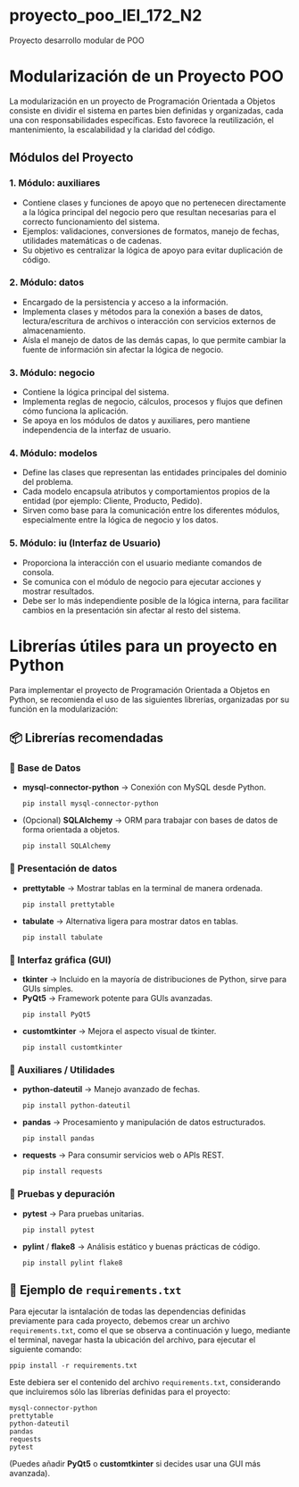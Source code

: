 # proyecto_poo_IEI_172_N2

Proyecto desarrollo modular de POO

<h1>Modularización de un Proyecto POO</h1>

<p>
La modularización en un proyecto de Programación Orientada a Objetos consiste en dividir el sistema en partes bien definidas y organizadas, cada una con responsabilidades específicas. 
Esto favorece la reutilización, el mantenimiento, la escalabilidad y la claridad del código.
</p>

<h2>Módulos del Proyecto</h2>

<h3>1. Módulo: auxiliares</h3>
<ul>
  <li>Contiene clases y funciones de apoyo que no pertenecen directamente a la lógica principal del negocio pero que resultan necesarias para el correcto funcionamiento del sistema.</li>
  <li>Ejemplos: validaciones, conversiones de formatos, manejo de fechas, utilidades matemáticas o de cadenas.</li>
  <li>Su objetivo es centralizar la lógica de apoyo para evitar duplicación de código.</li>
</ul>

<h3>2. Módulo: datos</h3>
<ul>
  <li>Encargado de la persistencia y acceso a la información.</li>
  <li>Implementa clases y métodos para la conexión a bases de datos, lectura/escritura de archivos o interacción con servicios externos de almacenamiento.</li>
  <li>Aísla el manejo de datos de las demás capas, lo que permite cambiar la fuente de información sin afectar la lógica de negocio.</li>
</ul>

<h3>3. Módulo: negocio</h3>
<ul>
  <li>Contiene la lógica principal del sistema.</li>
  <li>Implementa reglas de negocio, cálculos, procesos y flujos que definen cómo funciona la aplicación.</li>
  <li>Se apoya en los módulos de datos y auxiliares, pero mantiene independencia de la interfaz de usuario.</li>
</ul>

<h3>4. Módulo: modelos</h3>
<ul>
  <li>Define las clases que representan las entidades principales del dominio del problema.</li>
  <li>Cada modelo encapsula atributos y comportamientos propios de la entidad (por ejemplo: Cliente, Producto, Pedido).</li>
  <li>Sirven como base para la comunicación entre los diferentes módulos, especialmente entre la lógica de negocio y los datos.</li>
</ul>

<h3>5. Módulo: iu (Interfaz de Usuario)</h3>
<ul>
  <li>Proporciona la interacción con el usuario mediante comandos de consola.</li>
  <li>Se comunica con el módulo de negocio para ejecutar acciones y mostrar resultados.</li>
  <li>Debe ser lo más independiente posible de la lógica interna, para facilitar cambios en la presentación sin afectar al resto del sistema.</li>
</ul>

<h1>Librerías útiles para un proyecto en Python</h1>

<p>
Para implementar el proyecto de Programación Orientada a Objetos en Python, se recomienda el uso de las siguientes librerías, organizadas por su función en la modularización:
</p>

<h2>📦 Librerías recomendadas</h2>

<h3>🔹 Base de Datos</h3>
<ul>
  <li><b>mysql-connector-python</b> → Conexión con MySQL desde Python.
    <pre><code>pip install mysql-connector-python</code></pre>
  </li>
  <li>(Opcional) <b>SQLAlchemy</b> → ORM para trabajar con bases de datos de forma orientada a objetos.
    <pre><code>pip install SQLAlchemy</code></pre>
  </li>
</ul>

<h3>🔹 Presentación de datos</h3>
<ul>
  <li><b>prettytable</b> → Mostrar tablas en la terminal de manera ordenada.
    <pre><code>pip install prettytable</code></pre>
  </li>
  <li><b>tabulate</b> → Alternativa ligera para mostrar datos en tablas.
    <pre><code>pip install tabulate</code></pre>
  </li>
</ul>

<h3>🔹 Interfaz gráfica (GUI)</h3>
<ul>
  <li><b>tkinter</b> → Incluido en la mayoría de distribuciones de Python, sirve para GUIs simples.</li>
  <li><b>PyQt5</b> → Framework potente para GUIs avanzadas.
    <pre><code>pip install PyQt5</code></pre>
  </li>
  <li><b>customtkinter</b> → Mejora el aspecto visual de tkinter.
    <pre><code>pip install customtkinter</code></pre>
  </li>
</ul>

<h3>🔹 Auxiliares / Utilidades</h3>
<ul>
  <li><b>python-dateutil</b> → Manejo avanzado de fechas.
    <pre><code>pip install python-dateutil</code></pre>
  </li>
  <li><b>pandas</b> → Procesamiento y manipulación de datos estructurados.
    <pre><code>pip install pandas</code></pre>
  </li>
  <li><b>requests</b> → Para consumir servicios web o APIs REST.
    <pre><code>pip install requests</code></pre>
  </li>
</ul>

<h3>🔹 Pruebas y depuración</h3>
<ul>
  <li><b>pytest</b> → Para pruebas unitarias.
    <pre><code>pip install pytest</code></pre>
  </li>
  <li><b>pylint</b> / <b>flake8</b> → Análisis estático y buenas prácticas de código.
    <pre><code>pip install pylint flake8</code></pre>
  </li>
</ul>

<h2>📂 Ejemplo de <code>requirements.txt</code></h2>

<p>
Para ejecutar la isntalación de todas las dependencias definidas previamente para cada proyecto, debemos crear un archivo <code>requirements.txt</code>, como el que se observa a continuación y luego, mediante el terminal, navegar hasta la ubicación del archivo, para ejecutar el siguiente comando:
  <pre><code>ppip install -r requirements.txt</code></pre>
</p>

<p>
Este debiera ser el contenido del archivo <code>requirements.txt</code>, considerando que incluiremos sólo las librerías definidas para el proyecto:
</p>

<pre><code>mysql-connector-python
prettytable
python-dateutil
pandas
requests
pytest
</code></pre>

<p>
(Puedes añadir <b>PyQt5</b> o <b>customtkinter</b> si decides usar una GUI más avanzada).
</p>
